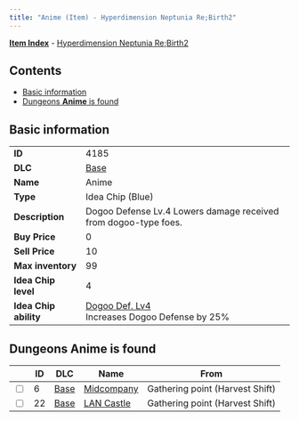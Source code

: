 ```yaml
---
title: "Anime (Item) - Hyperdimension Neptunia Re;Birth2"
---
```


[**Item Index**](/neptunia/rb2/item/index.html) - [Hyperdimension Neptunia Re;Birth2](/neptunia/rb2)

## Contents

- [Basic information](#basic-information)
- [Dungeons **Anime** is found](#dungeons-anime-is-found)

## Basic information

|   |   |
| -- | -- |
| **ID** | 4185 |
| **DLC** | [Base](/neptunia/rb2/dlc/0-base.html) |
| **Name** | Anime |
| **Type** | Idea Chip (Blue) |
| **Description** | Dogoo Defense Lv.4 Lowers damage received from dogoo-type foes. |
| **Buy Price** | 0 |
| **Sell Price** | 10 |
| **Max inventory** | 99 |
| **Idea Chip level** | 4 |
| **Idea Chip ability** | [Dogoo Def. Lv4](/neptunia/rb2/ability/0-9584-dogoo-def-lv4.html)<br />Increases Dogoo Defense by 25% |

## Dungeons **Anime** is found

|    | ID | DLC | Name | From |
| -- | -- | --- | ---- | ---- |
| <input type="checkbox" id="rb2-dungeon-0-6" class="trackbox" /> | 6 | [Base](/neptunia/rb2/dlc/0-base.html) | [Midcompany](/neptunia/rb2/dungeon/0-6-midcompany.html) | Gathering point (Harvest Shift) |
| <input type="checkbox" id="rb2-dungeon-0-22" class="trackbox" /> | 22 | [Base](/neptunia/rb2/dlc/0-base.html) | [LAN Castle](/neptunia/rb2/dungeon/0-22-lan-castle.html) | Gathering point (Harvest Shift) |